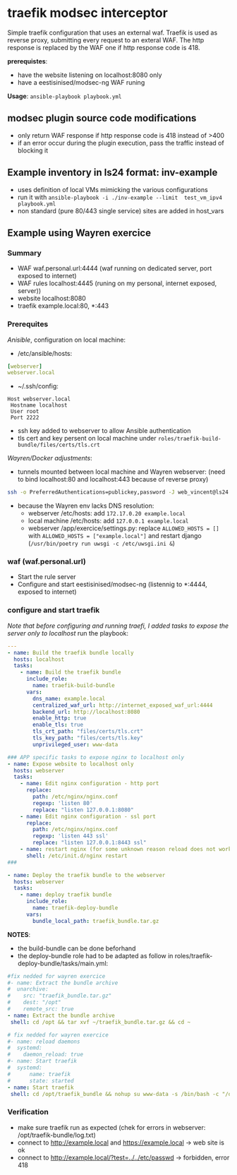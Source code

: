 # traefik modsec interceptor
Simple traefik configuration that uses an external waf. 
Traefik is used as reverse proxy, submitting every request to an exteral WAF. The http response is replaced by the WAF one if http response code is 418.

__prerequistes__:
 - have the website listening on localhost:8080 only
 - have a eestisinised/modsec-ng WAF runing

 __Usage__:
`ansible-playbook playbook.yml`

## modsec plugin source code modifications
 - only return WAF response if http response code is 418 instead of >400
 - if an error occur during the plugin execution, pass the traffic instead of blocking it

## Example inventory in ls24 format: inv-example

 - uses definition of local VMs mimicking the various configurations
 - run it with `ansible-playbook -i ./inv-example --limit  test_vm_ipv4  playbook.yml`
 - non standard (pure 80/443 single service) sites are added in host_vars

## Example using Wayren exercice

### Summary
 - WAF       waf.personal.url:4444 (waf running on dedicated server, port exposed to internet)
 - WAF rules localhost:4445 (runing on my personal, internet exposed, server))
 - website   localhost:8080
 - traefik   example.local:80, *:443

### Prerequites
_Anisible_, configuration on local machine:
- /etc/ansible/hosts:
```yaml
[webserver]
webserver.local
```
- ~/.ssh/config:
```text
Host webserver.local
 Hostname localhost
 User root
 Port 2222
```
- ssh key added to webserver to allow Ansible authentication
- tls cert and key persent on local machine under `roles/traefik-build-bundle/files/certs/tls.crt`

_Wayren/Docker adjustments_:
- tunnels mounted between local machine and Wayren webserver: (need to bind localhost:80 and localhost:443 because of reverse proxy)
```bash
ssh -o PreferredAuthentications=publickey,password -J web_vincent@ls24.wayren.ee -L 80:localhost:80 -L 443:localhost:443 -L 8432:localhost:5432 -L 2222:localhost:22 root@172.17.0.20
```
- because the Wayren env lacks DNS resolution:
  - webserver /etc/hosts: add `172.17.0.20 example.local`
  - local machine /etc/hosts: add `127.0.0.1 example.local`
  - webserver /app/exercice/settings.py: replace `ALLOWED_HOSTS = []` with `ALLOWED_HOSTS = ["example.local"]` and restart django (`/usr/bin/poetry run uwsgi -c /etc/uwsgi.ini &`)

### waf (waf.personal.url)
 - Start the rule server
 - Configure and start eestisinised/modsec-ng (listennig to *:4444, exposed to internet)

### configure and start traefik
_Note that before configuring and running traefi, I added tasks to expose the server only to localhost_
run the playbook:
```yaml
---
- name: Build the traefik bundle locally
  hosts: localhost
  tasks:
    - name: Build the traefik bundle
      include_role:
        name: traefik-build-bundle
      vars:
        dns_name: example.local
        centralized_waf_url: http://internet_exposed_waf_url:4444
        backend_url: http://localhost:8080
        enable_http: true
        enable_tls: true
        tls_crt_path: "files/certs/tls.crt"
        tls_key_path: "files/certs/tls.key"
        unprivileged_user: www-data

### APP specific tasks to expose nginx to localhost only
- name: Expose website to localhost only
  hosts: webserver
  tasks:
    - name: Edit nginx configuration - http port
      replace:
        path: /etc/nginx/nginx.conf
        regexp: 'listen 80'
        replace: "listen 127.0.0.1:8080"
    - name: Edit nginx configuration - ssl port
      replace:
        path: /etc/nginx/nginx.conf
        regexp: 'listen 443 ssl'
        replace: "listen 127.0.0.1:8443 ssl"
    - name: restart nginx (for some unknown reason reload does not work)
      shell: /etc/init.d/nginx restart
###

- name: Deploy the traefik bundle to the webserver
  hosts: webserver
  tasks:
    - name: deploy traefik bundle
      include_role: 
        name: traefik-deploy-bundle
      vars:
        bundle_local_path: traefik_bundle.tar.gz
```

__NOTES__:

- the build-bundle can be done beforhand
- the deploy-bundle role had to be adapted as follow in roles/traefik-deploy-bundle/tasks/main.yml:
 ```yaml
 #fix nedded for wayren exercice 
#- name: Extract the bundle archive
#  unarchive:
#    src: "traefik_bundle.tar.gz"
#    dest: "/opt"
#    remote_src: true
- name: Extract the bundle archive
  shell: cd /opt && tar xvf ~/traefik_bundle.tar.gz && cd ~
 ```
 ```yaml
# fix nedded for wayren exercice 
#- name: reload daemons
#  systemd:
#    daemon_reload: true
#- name: Start traefik
#  systemd:
#      name: traefik
#      state: started
- name: Start traefik
  shell: cd /opt/traefik_bundle && nohup su www-data -s /bin/bash -c "/opt/traefik_bundle/traefik --configFile static.yml" >log.txt 2>&1 &
 ```

 ### Verification
 - make sure traefik run as expected (chek for errors in webserver: /opt/traefik-bundle/log.txt)
 - connect to http://example.local and https://example.local -> web site is ok
 - connect to http://example.local/?test=../../etc/passwd -> forbidden, error 418

